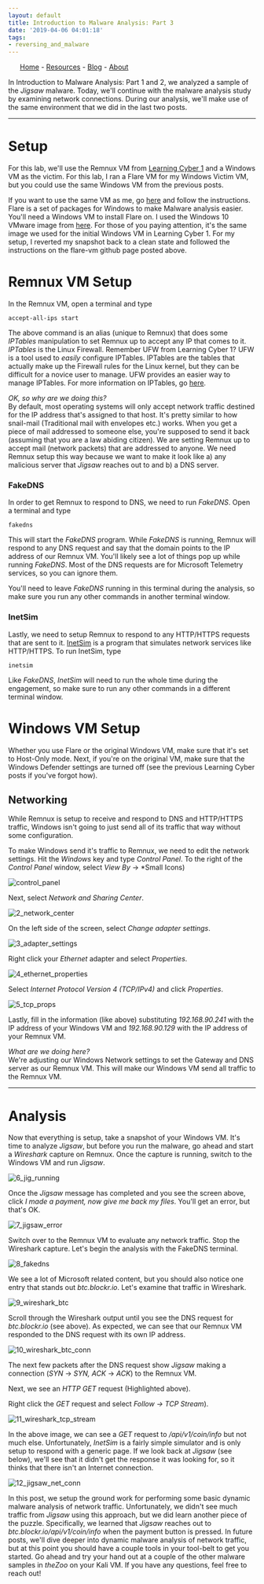 ```yaml
---
layout: default
title: Introduction to Malware Analysis: Part 3
date: '2019-04-06 04:01:18'
tags:
- reversing_and_malware
---
```

<nav>
	<ul>
		<a href="/">Home</a> - <a href="/resources">Resources</a> - <a href="/blog">Blog</a> - <a href="/about">About</a>
	</ul>
</nav>

In Introduction to Malware Analysis: Part 1 and 2, we analyzed a sample of the _Jigsaw_ malware. Today, we'll continue with the malware analysis study by examining network connections. During our analysis, we'll make use of the same environment that we did in the last two posts.

----

# Setup

For this lab, we'll use the Remnux VM from [Learning Cyber 1](https://d3fiant.io/learningcyber-1/) and a Windows VM as the victim. For this lab, I ran a Flare VM for my Windows Victim VM, but you could use the same Windows VM from the previous posts.

If you want to use the same VM as me, go [here](https://github.com/fireeye/flare-vm) and follow the instructions. Flare is a set of packages for Windows to make Malware analysis easier. You'll need a Windows VM to install Flare on. I used the Windows 10 VMware image from [here](https://developer.microsoft.com/en-us/microsoft-edge/tools/vms/). For those of you paying attention, it's the same image we used for the initial Windows VM in Learning Cyber 1. For my setup, I reverted my snapshot back to a clean state and followed the instructions on the flare-vm github page posted above.


# Remnux VM Setup

In the Remnux VM, open a terminal and type

    accept-all-ips start

The above command is an alias (unique to Remnux) that does some _IPTables_ manipulation to set Remnux up to accept any IP that comes to it. _IPTables_ is the Linux Firewall. Remember UFW from Learning Cyber 1? UFW is a tool used to _easily_ configure IPTables. IPTables are the tables that actually make up the Firewall rules for the Linux kernel, but they can be difficult for a novice user to manage. UFW provides an easier way to manage IPTables. For more information on IPTables, go [here](https://www.howtogeek.com/177621/the-beginners-guide-to-iptables-the-linux-firewall/).

_OK, so why are we doing this?_  
By default, most operating systems will only accept network traffic destined for the IP address that's assigned to that host. It's pretty similar to how snail-mail (Traditional mail with envelopes etc.) works. When you get a piece of mail addressed to someone else, you're supposed to send it back (assuming that you are a law abiding citizen). We are setting Remnux up to accept mail (network packets) that are addressed to anyone. We need Remnux setup this way because we want to make it look like a) any malicious server that _Jigsaw_ reaches out to and b) a DNS server.


### FakeDNS

In order to get Remnux to respond to DNS, we need to run _FakeDNS_. Open a terminal and type

    fakedns

This will start the _FakeDNS_ program. While _FakeDNS_ is running, Remnux will respond to any DNS request and say that the domain points to the IP address of our Remnux VM. You'll likely see a lot of things pop up while running _FakeDNS_. Most of the DNS requests are for Microsoft Telemetry services, so you can ignore them.

You'll need to leave _FakeDNS_ running in this terminal during the analysis, so make sure you run any other commands in another terminal window.


### InetSim

Lastly, we need to setup Remnux to respond to any HTTP/HTTPS requests that are sent to it. [InetSim](https://www.inetsim.org) is a program that simulates network services like HTTP/HTTPS. To run InetSim, type

    inetsim

Like _FakeDNS_, _InetSim_ will need to run the whole time during the engagement, so make sure to run any other commands in a different terminal window.


# Windows VM Setup

Whether you use Flare or the original Windows VM, make sure that it's set to Host-Only mode. Next, if you're on the original VM, make sure that the Windows Defender settings are turned off (see the previous Learning Cyber posts if you've forgot how).


## Networking

While Remnux is setup to receive and respond to DNS and HTTP/HTTPS traffic, Windows isn't going to just send all of its traffic that way without some configuration.

To make Windows send it's traffic to Remnux, we need to edit the network settings. Hit the _Windows_ key and type _Control Panel_. To the right of the _Control Panel_ window, select _View By_ -\> \*Small Icons)

![control_panel](https://0xd3fiant.github.io/images/malware_analysis_3/1_control_panel.png)

Next, select _Network and Sharing Center_.

![2_network_center](https://0xd3fiant.github.io/images/malware_analysis_3/2_network_center.png)

On the left side of the screen, select _Change adapter settings_.

![3_adapter_settings](https://0xd3fiant.github.io/images/malware_analysis_3/3_adapter_settings.png)

Right click your _Ethernet_ adapter and select _Properties_.

![4_ethernet_properties](https://0xd3fiant.github.io/images/malware_analysis_3/4_ethernet_properties.png)

Select _Internet Protocol Version 4 (TCP/IPv4)_ and click _Properties_.

![5_tcp_props](https://0xd3fiant.github.io/images/malware_analysis_3/5_tcp_props.png)

Lastly, fill in the information (like above) substituting _192.168.90.241_ with the IP address of your Windows VM and _192.168.90.129_ with the IP address of your Remnux VM.


_What are we doing here?_  
We're adjusting our Windows Network settings to set the Gateway and DNS server as our Remnux VM. This will make our Windows VM send all traffic to the Remnux VM.

----

# Analysis

Now that everything is setup, take a snapshot of your Windows VM. It's time to analyze _Jigsaw_, but before you run the malware, go ahead and start a _Wireshark_ capture on Remnux. Once the capture is running, switch to the Windows VM and run _Jigsaw_.

![6_jig_running](https://0xd3fiant.github.io/images/malware_analysis_3/6_jig_running.png)

Once the _Jigsaw_ message has completed and you see the screen above, click _I made a payment, now give me back my files_. You'll get an error, but that's OK.

![7_jigsaw_error](https://0xd3fiant.github.io/images/malware_analysis_3/7_jigsaw_error.png)

Switch over to the Remnux VM to evaluate any network traffic. Stop the Wireshark capture. Let's begin the analysis with the FakeDNS terminal.

![8_fakedns](https://0xd3fiant.github.io/images/malware_analysis_3/8_fakedns.png)

We see a lot of Microsoft related content, but you should also notice one entry that stands out _btc.blockr.io_. Let's examine that traffic in Wireshark.

![9_wireshark_btc](https://0xd3fiant.github.io/images/malware_analysis_3/9_wireshark_btc.png)

Scroll through the Wireshark output until you see the DNS request for _btc.blockr.io_ (see above). As expected, we can see that our Remnux VM responded to the DNS request with its own IP address.

![10_wireshark_btc_conn](https://0xd3fiant.github.io/images/malware_analysis_3/10_wireshark_btc_conn.png)

The next few packets after the DNS request show _Jigsaw_ making a connection (_SYN_ -\> _SYN, ACK_ -\> _ACK_) to the Remnux VM.

Next, we see an _HTTP GET_ request (Highlighted above).


Right click the _GET_ request and select _Follow -\> TCP Stream_).

![11_wireshark_tcp_stream](https://0xd3fiant.github.io/images/malware_analysis_3/11_wireshark_tcp_stream.png)

In the above image, we can see a _GET_ request to _/api/v1/coin/info_ but not much else. Unfortunately, _InetSim_ is a fairly simple simulator and is only setup to respond with a generic page. If we look back at _Jigsaw_ (see below), we'll see that it didn't get the response it was looking for, so it thinks that there isn't an Internet connection.

![12_jigsaw_net_conn](https://0xd3fiant.github.io/images/malware_analysis_3/12_jigsaw_net_conn.png)

In this post, we setup the ground work for performing some basic dynamic malware analysis of network traffic. Unfortunately, we didn't see much traffic from _Jigsaw_ using this approach, but we did learn another piece of the puzzle. Specifically, we learned that _Jigsaw_ reaches out to _btc.blockr.io/api/v1/coin/info_ when the payment button is pressed. In future posts, we'll dive deeper into dynamic malware analysis of network traffic, but at this point you should have a couple tools in your tool-belt to get you started. Go ahead and try your hand out at a couple of the other malware samples in _theZoo_ on your Kali VM. If you have any questions, feel free to reach out!

